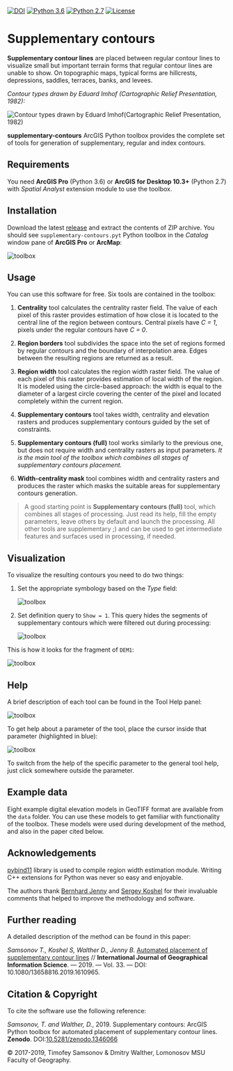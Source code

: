 [![DOI](https://zenodo.org/badge/DOI/10.5281/zenodo.1346066.svg)](https://doi.org/10.5281/zenodo.1346066) [![Python 3.6](https://img.shields.io/badge/python-3.6-red.svg)](https://www.python.org/downloads/release/python-360/) [![Python 2.7](https://img.shields.io/badge/python-2.7-orange.svg)](https://www.python.org/downloads/release/python-270/) [![License](http://img.shields.io/badge/license-GPL%20%28%3E=%203%29-brightgreen.svg?style=flat)](http://www.gnu.org/licenses/gpl-3.0.html)

# Supplementary contours

**Supplementary contour lines** are placed between regular contour lines to visualize small but important terrain forms that regular contour lines are unable to show. On topographic maps, typical forms are hillcrests, depressions, saddles, terraces, banks, and levees.

*Contour types drawn by Eduard Imhof (Cartographic Relief Presentation, 1982):*

![Contour types drawn by Eduard Imhof(Cartographic Relief Presentation, 1982)](img/contour_types.png)

**supplementary-contours** ArcGIS Python toolbox provides the complete set of tools for generation of supplementary, regular and index contours.

## Requirements

You need **ArcGIS Pro** (Python 3.6) or **ArcGIS for Desktop 10.3+** (Python 2.7) with *Spatial Analyst* extension module to use the toolbox.

## Installation

Download the latest [release](https://github.com/tsamsonov/supplementary-contours/releases) and extract the contents of ZIP archive. You should see `supplementary-contours.pyt` Python toolbox in the *Catalog* window pane of **ArcGIS Pro** or **ArcMap**:

![toolbox](img/toolbox.png)

## Usage

You can use this software for free. Six tools are contained in the toolbox:

1. **Centrality** tool calculates the centrality raster field. The value of each pixel of this raster provides estimation of how close it is located to the central line of the region between contours. Central pixels have *C = 1*,
pixels under the regular contours have *C = 0*.

2. **Region borders** tool subdivides the space into the set of regions formed by regular contours and the boundary of interpolation area. Edges between the resulting regions are returned as a result.

3. **Region width** tool calculates the region width raster field. The value of each pixel of this raster provides estimation of local width of the region. It is modeled using the circle-based approach: the width is equal to the diameter of a largest circle covering the center of the pixel and located completely within the current region.

4. **Supplementary contours** tool takes width, centrality and elevation rasters and produces supplementary contours guided by the set of constraints.

5. **Supplementary contours (full)** tool works similarly to the previous one, but does not require width and centrality rasters as input parameters. *It is the main tool of the toolbox which combines all stages of supplementary contours placement.*

6. **Width-centrality mask** tool combines width and centrality rasters and produces the raster which masks the suitable areas for supplementary contours generation.

> A good starting point is **Supplementary contours (full)** tool, which combines all stages of processing. Just read its help, fill the empty parameters, leave others by default and launch the processing. All other tools are supplementary ;) and can be used to get intermediate features and surfaces used in processing, if needed.

## Visualization

To visualize the resulting contours you need to do two things:

1. Set the appropriate symbology based on the *Type* field:

    ![toolbox](img/symbology.png)

2. Set definition query to `Show = 1`. This query hides the segments of supplementary contours which were filtered out during processing:

    ![toolbox](img/query.png)

This is how it looks for the fragment of `DEM1`:

![toolbox](img/dem1ex.png)

## Help

A brief description of each tool can be found in the Tool Help panel:

![toolbox](img/tool_help.png)

To get help about a parameter of the tool, place the cursor inside that parameter (highlighted in blue):

![toolbox](img/parameter_help.png)

To switch from the help of the specific parameter to the general tool help, just click somewhere outside the parameter.

## Example data

Eight example digital elevation models in GeoTIFF format are available from the `data` folder. You can use these models to get familiar with functionality of the toolbox. These models were used during development of the method, and also in the paper cited below.

## Acknowledgements

[pybind11](https://github.com/pybind/pybind11/) library is used to compile region width estimation module. Writing C++ extensions for Python was never so easy and enjoyable.

The authors thank [Bernhard Jenny](http://berniejenny.info/) and [Sergey Koshel](https://istina.msu.ru/profile/skoshel/) for their invaluable comments that helped to improve the methodology and software.

## Further reading

A detailed description of the method can be found in this paper:

*Samsonov T., Koshel S, Walther D., Jenny B.* [Automated placement of supplementary contour lines](https://www.researchgate.net/publication/332963490_Automated_placement_of_supplementary_contour_lines) // **International Journal of Geographical Information Science**. — 2019. — Vol. 33. — DOI: 10.1080/13658816.2019.1610965.

## Citation & Copyright

To cite the software use the following reference:

*Samsonov, T. and Walther, D.*, 2019. Supplementary contours: ArcGIS Python toolbox for automated
placement of supplementary contour lines. **Zenodo**. DOI:[10.5281/zenodo.1346066](https://doi.org/10.5281/zenodo.1346066)

© 2017-2019, Timofey Samsonov & Dmitry Walther, Lomonosov MSU Faculty of Geography.
